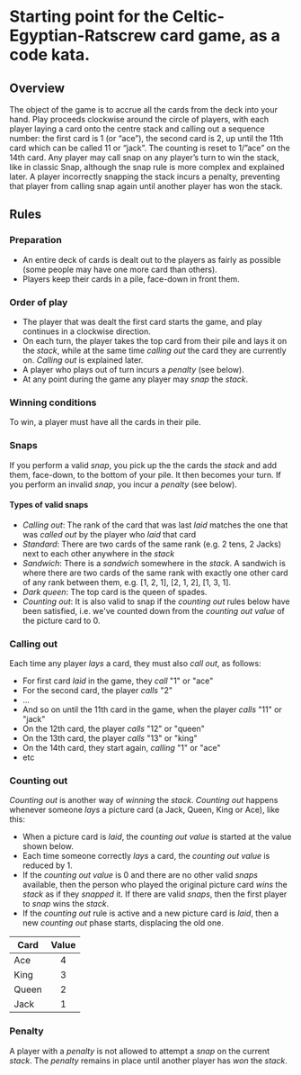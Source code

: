 # Starting point for the Celtic-Egyptian-Ratscrew card game, as a code kata.

## Overview
The object of the game is to accrue all the cards from the deck into your hand. Play proceeds clockwise around the circle of players, with each player laying a card onto the centre stack and calling out a sequence number: the first card is 1 (or “ace”), the second card is 2, up until the 11th card which can be called 11 or “jack”. The counting is reset to 1/”ace” on the 14th card. Any player may call snap on any player’s turn to win the stack, like in classic Snap, although the snap rule is more complex and explained later. A player incorrectly snapping the stack incurs a penalty, preventing that player from calling snap again until another player has won the stack.

## Rules
### Preparation
* An entire deck of cards is dealt out to the players as fairly as possible (some people may have one more card than others).
* Players keep their cards in a pile, face-down in front them.

### Order of play
* The player that was dealt the first card starts the game, and play continues in a clockwise direction.
* On each turn, the player takes the  top card from their pile and lays it on the *stack*, while at the same time *calling out* the card they are currently on. *Calling out* is explained later.
* A player who plays out of turn incurs a *penalty* (see below).
* At any point during the game any player may *snap* the *stack*.

### Winning conditions
To win, a player must have all the cards in their pile.

### Snaps
If you perform a valid *snap*, you pick up the the cards the *stack* and add them, face-down, to the bottom of your pile. It then becomes your turn.
If you perform an invalid *snap*, you incur a *penalty* (see below).

#### Types of valid snaps
* *Calling out*: The rank of the card that was last *laid* matches the one that was *called out* by the player who *laid* that card
* *Standard*: There are two cards of the same rank (e.g. 2 tens, 2 Jacks) next to each other anywhere in the *stack*
* *Sandwich*: There is a *sandwich* somewhere in the *stack*. A sandwich is where there are two cards of the same rank with exactly one other card of any rank between them, e.g. [1, 2, 1], [2, 1, 2], [1, 3, 1].
* *Dark queen*: The top card is the queen of spades.
* *Counting out*: It is also valid to snap if the *counting out* rules below have been satisfied, i.e. we've counted down from the *counting out value* of the picture card to 0.

### Calling out
Each time any player *lays* a card, they must also *call out*, as follows:
* For first card *laid* in the game, they *call* "1" or "ace"
* For the second card, the player *calls* "2"
* ...
* And so on until the 11th card in the game, when the player *calls* "11" or "jack"
* On the 12th card, the player *calls* "12" or "queen"
* On the 13th card, the player *calls* "13" or "king"
* On the 14th card, they start again, *calling* "1" or "ace"
* etc

### Counting out
*Counting out* is another way of *winning* the *stack*. *Counting out* happens whenever someone *lays* a picture card (a Jack, Queen, King or Ace), like this:
* When a picture card is *laid*, the *counting out value* is started at the value shown below.
* Each time someone correctly *lays* a card, the *counting out value* is reduced by 1.
* If the *counting out value* is 0 and there are no other valid *snaps* available, then the person who played the original picture card *wins* the *stack* as if they *snapped* it. If there are valid *snaps*, then the first player to *snap* wins the *stack*.
* If the *counting out* rule is active and a new picture card is *laid*, then a new *counting out* phase starts, displacing the old one.

| Card  | Value |
| ------|:-----:|
| Ace   | 4     |
| King  | 3     |
| Queen | 2     |
| Jack  | 1     |

### Penalty
A player with a *penalty* is not allowed to attempt a *snap* on the current *stack*. The *penalty* remains in place until another player has *won* the *stack*.

